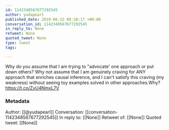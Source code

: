 ```yaml
---
id: 1142348567677292545
author: yudapearl
published_date: 2019-06-22 08:28:17 +00:00
conversation_id: 1142348567677292545
in_reply_to: None
retweet: None
quoted_tweet: None
type: tweet
tags:

---
```


Why do you assume that I am trying to "advocate' one approach or put down others? Why not assume that I am genuinely craving for ANY approach that enriches causal inference, and I can't satisfy this craving (my weakness) without seeing toy examples solved in other approaches.Why? https://t.co/ZyU4NmxL7V

### Metadata

Author: [[@yudapearl]]
Conversation: [[conversation-1142348567677292545]]
In reply to: [[None]]
Retweet of: [[None]]
Quoted tweet: [[None]]
